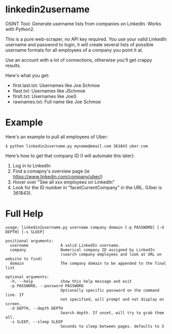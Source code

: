 # linkedin2username
OSINT Tool: Generate username lists from companies on LinkedIn. Works with Python2.

This is a pure web-scraper, no API key required. You use your valid LinkedIn username and password to login, it will create several lists of possible username formats for all employees of a company you point it at.

Use an account with a lot of connections, otherwise you'll get crappy results.

Here's what you get:
- first.last.txt: Usernames like Joe.Schmoe
- flast.txt:      Usernames like JSchmoe
- firstl.txt:     Usernames like JoeS
- rawnames.txt:   Full name like Joe Schmoe

# Example
Here's an example to pull all employees of Uber:
```
$ python linkedin2username.py myname@email.com 361843 uber.com
```

Here's how to get that company ID (I will automate this later):
1. Log in to LinkedIn
2. Find a comapny's overview page (ie https://www.linkedin.com/company/uber/)
3. Hover over "See all xxx employees on LinkedIn"
4. Look for the ID number in "facetCurrentCompany" in the URL. (Uber is 361843).

# Full Help
```
usage: linkedin2username.py username company domain [-p PASSWORD] [-d DEPTH] [-s SLEEP]

positional arguments:
  username              A valid LinkedIn username.
  company               Numerical company ID assigned by LinkedIn
                        (search company employees and look at URL on website to find)
  domain                The company domain to be appended to the final list

optional arguments:
  -h, --help            show this help message and exit
  -p PASSWORD, --password PASSWORD
                        Optionally specific password on the command line. If
                        not specified, will prompt and not display on screen.
  -d DEPTH, --depth DEPTH
                        Search depth. If unset, will try to grab them all.
  -s SLEEP, --sleep SLEEP
                        Seconds to sleep between pages. defaults to 3
```
